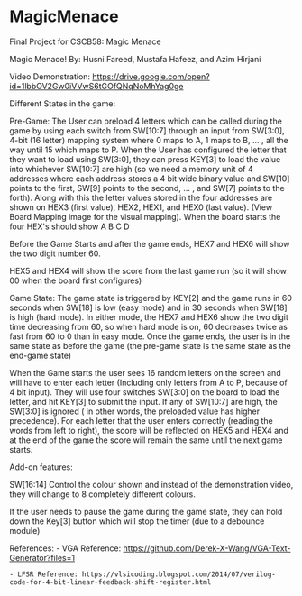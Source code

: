 # MagicMenace
Final Project for CSCB58: Magic Menace


Magic Menace! 
By: Husni Fareed, Mustafa Hafeez, and Azim Hirjani

Video Demonstration:
https://drive.google.com/open?id=1lbbOV2Gw0iVVwS6tGOfQNqNoMhYag0ge

Different States in the game:

Pre-Game:
The User can preload 4 letters which can be called during the game by using each switch from SW[10:7] 
through an input from SW[3:0], 4-bit (16 letter) mapping system where 0 maps to A, 1 maps to B, ... , 
all the way until 15 which maps to P. When the User has configured the letter that they want to load 
using SW[3:0], they can press KEY[3] to load the value into whichever SW[10:7] are high (so we need a
memory unit of 4 addresses where each address stores a 4 bit wide binary value and SW[10] points to 
the first, SW[9] points to the second, ... , and SW[7] points to the forth). Along with this the letter
values stored in the four addresses are shown on HEX3 (first value), HEX2, HEX1, and HEX0 (last value). 
(View Board Mapping image for the visual mapping). When the board starts the four HEX's should show A B C D

Before the Game Starts and after the game ends, HEX7 and HEX6 will show the two digit number 60.

HEX5 and HEX4 will show the score from the last game run (so it will show 00 when the board first configures)

Game State:
The game state is triggered by KEY[2] and the game runs in 60 seconds when SW[18] is low (easy mode) and 
in 30 seconds when SW[18] is high (hard mode).  In either mode, the HEX7 and HEX6 show the two digit time 
decreasing from 60, so when hard mode is on, 60 decreases twice as fast from 60 to 0 than in easy mode.
Once the game ends, the user is in the same state as before the game (the pre-game state is the same state 
as the end-game state)

When the Game  starts the user sees 16 random letters on the screen and will have to enter each letter 
(Including only letters from A to P, because of 4 bit input). They will use four switches SW[3:0] on
the board to load the letter, and hit KEY[3] to submit the input.  If any of SW[10:7] are high,
the SW[3:0] is ignored ( in other words, the preloaded value has higher precedence). For each 
letter that the user enters correctly (reading the words from left to right), the score will be 
reflected on HEX5 and HEX4 and at the end of the game the score will remain the same until the next game starts.

Add-on features:

SW[16:14] Control the colour shown and instead of the demonstration video, they will change to 8 completely different colours.

If the user needs to pause the game during the game state, they can hold down the Key[3] button which will stop the timer 
(due to a debounce module)

References:
    - VGA Reference: https://github.com/Derek-X-Wang/VGA-Text-Generator?files=1

    - LFSR Reference: https://vlsicoding.blogspot.com/2014/07/verilog-code-for-4-bit-linear-feedback-shift-register.html
